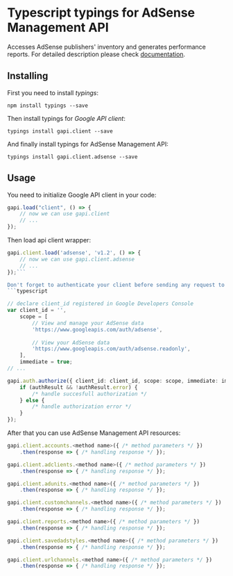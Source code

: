 # Typescript typings for AdSense Management API
Accesses AdSense publishers' inventory and generates performance reports.
For detailed description please check [documentation](https://developers.google.com/adsense/management/).

## Installing

First you need to install *typings*:
```
npm install typings --save 
```

Then install typings for *Google API client*:
```
typings install gapi.client --save 
```

And finally install typings for AdSense Management API:
```
typings install gapi.client.adsense --save 
```

## Usage

You need to initialize Google API client in your code:
```typescript
gapi.load("client", () => { 
    // now we can use gapi.client
    // ... 
});
```

Then load api client wrapper:
```typescript
gapi.client.load('adsense', 'v1.2', () => {
    // now we can use gapi.client.adsense
    // ... 
});```

Don't forget to authenticate your client before sending any request to resources:
```typescript

// declare client_id registered in Google Developers Console
var client_id = '',
    scope = [     
        // View and manage your AdSense data
        'https://www.googleapis.com/auth/adsense',
    
        // View your AdSense data
        'https://www.googleapis.com/auth/adsense.readonly',
    ],
    immediate = true;
// ...

gapi.auth.authorize({ client_id: client_id, scope: scope, immediate: immediate }, authResult => {
    if (authResult && !authResult.error) {
        /* handle succesfull authorization */
    } else {
        /* handle authorization error */
    }
});            
```

After that you can use AdSense Management API resources:

```typescript
gapi.client.accounts.<method name>({ /* method parameters */ })
    .then(response => { /* handling response */ });

gapi.client.adclients.<method name>({ /* method parameters */ })
    .then(response => { /* handling response */ });

gapi.client.adunits.<method name>({ /* method parameters */ })
    .then(response => { /* handling response */ });

gapi.client.customchannels.<method name>({ /* method parameters */ })
    .then(response => { /* handling response */ });

gapi.client.reports.<method name>({ /* method parameters */ })
    .then(response => { /* handling response */ });

gapi.client.savedadstyles.<method name>({ /* method parameters */ })
    .then(response => { /* handling response */ });

gapi.client.urlchannels.<method name>({ /* method parameters */ })
    .then(response => { /* handling response */ });
```